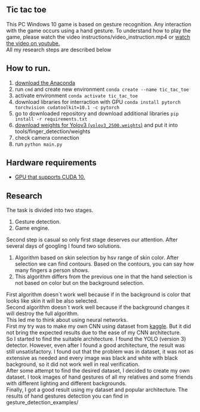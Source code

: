 ## Tic tac toe
This PC Windows 10 game is based on gesture recognition. Any interaction with the game occurs using a hand gesture. To understand how to play the game, please watch the video instructions/video_instruction.mp4 or <a href ="https://youtu.be/hPZRdyis1vA">watch the video on youtube.</a><br/>All my research steps are described below

## How to run.
<ol>
  <li><a href = "https://www.anaconda.com/products/individual">download the Anaconda</a></li>
  <li>run <code>cmd</code> and create new environment <code>conda create --name tic_tac_toe</code></li>
  <li>activate environment <code>conda activate tic_tac_toe</code></li>
  <li>download libraries for interraction with GPU <code>conda install pytorch torchvision cudatoolkit=10.1 -c pytorch</code></li>
  <li>go to downloaded repository and download additional libraries <code>pip install -r requirements.txt</code></li>
  <li><a href ="https://drive.google.com/file/d/1XApBSKKATOBsrSxhckA0_Q5tTkZv4ZBv/view?usp=sharing">download weights for Yolov3 (<code>yolov3_2500.weights</code>)</a> and put it into tools/finger_detection/weights</li>
  <li>check camera connection</li>
  <li>run <code>python main.py</code></li>
</ol>

## Hardware requirements
<ul>
  <li><a href = "https://en.wikipedia.org/wiki/CUDA">GPU that supports CUDA 10.</a></li>
</ul>

## Research
The task is divided into two stages.
<ol>
  <li>Gesture detection.</li>
  <li>Game engine.</li>
</ol>
Second step is casual so only first stage deserves our attention.
After several days of googling I found two solutions.
<ol>
  <li>Algorithm based on skin selection by hsv range of skin color. After selection we can find contours. Based on the contours, you can say how many fingers a person shows.</li>
  <li>This algorithm differs from the previous one in that the hand selection is not based on color but on the background selection.</li>
</ol>
First algorithm doesn`t work well because if in the background is color that looks like skin it will be also selected. <br/>
Second algorithm doesn`t work well because if the background changes it will destroy the full algorithm.<br/>
This led me to think about using neural networks.<br/>
First my try was to make my own CNN using dataset from <a href ="https://www.kaggle.com/koryakinp/fingers">kaggle</a>. But it did not bring the expected results due to the ease of my CNN architecture.<br/>So I started to find the suitable architecture. I found the YOLO (version 3) detector. However, even after I found a good architecture, the result was still unsatisfactory. I found out that the problem was in dataset, it was not as extensive as needed and every image was black and white with black background, so it did not work well in real verification.<br/>After some attempt to find the desired dataset, I decided to create my own dataset. I took images of hand gestures of all my relatives and some friends with different lighting and different backgrounds.<br/>Finally, I got a good result using my dataset and popular architecture. The results of hand gestures detection you can find in gesture_detection_examples/
